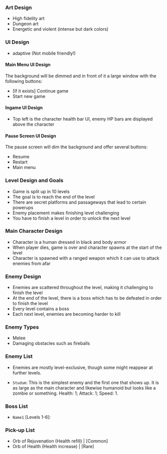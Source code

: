 ### Art Design
- High fidelity art
- Dungeon art
- Energetic and violent (intense but dark colors)

### UI Design
- adaptive (Not mobile friendly!)
#### Main Menu UI Design
The background will be dimmed and in front of it a large window with the following buttons:
- [If it exists] Continue game
- Start new game

#### Ingame UI Design
- Top left is the character health bar UI, enemy HP bars are displayed above the character

#### Pause Screen UI Design
The pause screen will dim the background and offer several buttons:
- Resume
- Restart
- Main menu

### Level Design and Goals
- Game is split up in 10 levels
- The goal is to reach the end of the level
- There are secret platforms and passageways that lead to certain powerups
- Enemy placement makes finishing level challenging
- You have to finish a level in order to unlock the next level


### Main Character Design
- Character is a human dressed in black and body armor
- When player dies, game is over and character spawns at the start of the level
- Character is spawned with a ranged weapon which it can use to attack enemies from afar

### Enemy Design
- Enemies are scattered throughout the level, making it challenging to finish the level
- At the end of the level, there is a boss which has to be defeated in order to finish the level
- Every level contains a boss
- Each next level, enemies are becoming harder to kill

### Enemy Types
- Melee
- Damaging obstacles such as fireballs

### Enemy List
- Enemies are mostly level-exclusive, though some might reappear at further levels.

- `Studum`: This is the simplest enemy and the first one that shows up. It is as large as the main character and likewise humanoid but looks like a zombie or something. Health: 1; Attack: 1; Speed: 1.

### Boss List
- `Name1`   [Levels 1-6]: 

### Pick-up List
- Orb of Rejuvenation (Health refill) | [Common]
- Orb of Health (Health increase)     | [Rare]